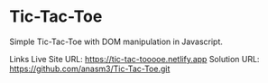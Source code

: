 # Tic-Tac-Toe
Simple Tic-Tac-Toe with DOM manipulation in Javascript.

Links
Live Site URL: https://tic-tac-tooooe.netlify.app
Solution URL: https://github.com/anasm3/Tic-Tac-Toe.git
